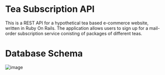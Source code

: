 # Tea Subscription API

This is a REST API for a hypothetical tea based e-commerce website, written in Ruby On Rails. The application allows users to sign up for a mail-order subscription service conisting of packages of different teas.

# Database Schema

![image](https://user-images.githubusercontent.com/78667757/233504518-3c40d8ae-0de7-4cee-83df-3423bb01b074.png)
